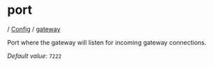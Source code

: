 # port

/ [Config](../../README.md) / [gateway](../README.md) 

Port where the gateway will listen for incoming gateway connections.

*Default value*: `7222`
